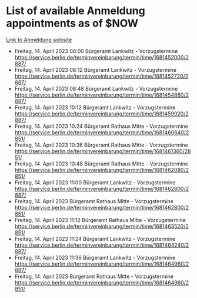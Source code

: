 # List of available Anmeldung appointments as of $NOW
[Link to Anmeldung website](https://service.berlin.de/terminvereinbarung/termin/tag.php?termin=1&anliegen[]=120686&dienstleisterlist=122210,122217,327316,122219,327312,122227,327314,122231,327346,122243,327348,122254,122252,329742,122260,329745,122262,329748,122271,327278,122273,327274,122277,327276,330436,122280,327294,122282,327290,122284,327292,122291,327270,122285,327266,122286,327264,122296,327268,150230,329760,122297,327286,122294,327284,122312,329763,122314,329775,122304,327330,122311,327334,122309,327332,317869,122281,327352,122279,329772,122283,122276,327324,122274,327326,122267,329766,122246,327318,122251,327320,122257,327322,122208,327298,122226,327300&herkunft=http%3A%2F%2Fservice.berlin.de%2Fdienstleistung%2F120686%2F)
- Freitag, 14. April 2023 08:00 Bürgeramt Lankwitz - Vorzugstermine https://service.berlin.de/terminvereinbarung/termin/time/1681452000/2887/
- Freitag, 14. April 2023 08:12 Bürgeramt Lankwitz - Vorzugstermine https://service.berlin.de/terminvereinbarung/termin/time/1681452720/2887/
- Freitag, 14. April 2023 08:48 Bürgeramt Lankwitz - Vorzugstermine https://service.berlin.de/terminvereinbarung/termin/time/1681454880/2887/
- Freitag, 14. April 2023 10:12 Bürgeramt Lankwitz - Vorzugstermine https://service.berlin.de/terminvereinbarung/termin/time/1681459920/2887/
- Freitag, 14. April 2023 10:24 Bürgeramt Rathaus Mitte - Vorzugstermine https://service.berlin.de/terminvereinbarung/termin/time/1681460640/2851/
- Freitag, 14. April 2023 10:36 Bürgeramt Rathaus Mitte - Vorzugstermine https://service.berlin.de/terminvereinbarung/termin/time/1681461360/2851/
- Freitag, 14. April 2023 10:48 Bürgeramt Rathaus Mitte - Vorzugstermine https://service.berlin.de/terminvereinbarung/termin/time/1681462080/2851/
- Freitag, 14. April 2023 11:00 Bürgeramt Lankwitz - Vorzugstermine https://service.berlin.de/terminvereinbarung/termin/time/1681462800/2887/
- Freitag, 14. April 2023  Bürgeramt Rathaus Mitte - Vorzugstermine https://service.berlin.de/terminvereinbarung/termin/time/1681462800/2851/
- Freitag, 14. April 2023 11:12 Bürgeramt Rathaus Mitte - Vorzugstermine https://service.berlin.de/terminvereinbarung/termin/time/1681463520/2851/
- Freitag, 14. April 2023 11:24 Bürgeramt Lankwitz - Vorzugstermine https://service.berlin.de/terminvereinbarung/termin/time/1681464240/2887/
- Freitag, 14. April 2023 11:36 Bürgeramt Lankwitz - Vorzugstermine https://service.berlin.de/terminvereinbarung/termin/time/1681464960/2887/
- Freitag, 14. April 2023  Bürgeramt Rathaus Mitte - Vorzugstermine https://service.berlin.de/terminvereinbarung/termin/time/1681464960/2851/
